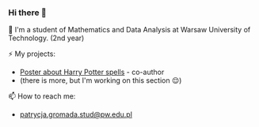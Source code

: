 ### Hi there 👋

📣 I'm a student of Mathematics and Data Analysis at Warsaw University of Technology. (2nd year)

⚡ My projects: 
- [Poster about Harry Potter spells](https://github.com/kozaka93/2024L-ExploratoryDataAnalysis/tree/fa1acbf44b090049e432df8ea515faff290fad6e/projects/project1/strzelczyk_gromada_podgorski) - co-author
- (there is more, but I'm working on this section 😌)

📫 How to reach me:
- patrycja.gromada.stud@pw.edu.pl

<!--
**pgroma/pgroma** is a ✨ _special_ ✨ repository because its `README.md` (this file) appears on your GitHub profile.

Here are some ideas to get you started:

- 🔭 I’m currently working on ...
- 🌱 I’m currently learning ...
- 👯 I’m looking to collaborate on ...
- 🤔 I’m looking for help with ...
- 💬 Ask me about ...
- 📫 How to reach me: ...
- 😄 Pronouns: ...
- ⚡ Fun fact: ...
-->
